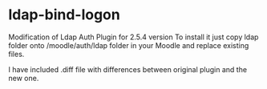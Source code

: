 ldap-bind-logon
===============

Modification of Ldap Auth Plugin for  2.5.4 version
To install it just copy ldap folder onto /moodle/auth/ldap folder in your Moodle and replace existing files.

I have included .diff file with differences between original plugin and the new one.

